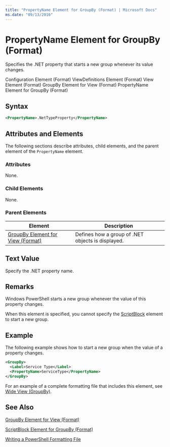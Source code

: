 ```yaml
---
title: "PropertyName Element for GroupBy (Format) | Microsoft Docs"
ms.date: "09/13/2016"
---
```

# PropertyName Element for GroupBy (Format)

Specifies the .NET property that starts a new group whenever its value changes.

Configuration Element (Format)
ViewDefinitions Element (Format)
View Element (Format)
GroupBy Element for View (Format)
PropertyName Element for GroupBy (Format)

## Syntax

```xml
<PropertyName>.NetTypeProperty</PropertyName>
```

## Attributes and Elements

The following sections describe attributes, child elements, and the parent element of the `PropertyName` element.

### Attributes

None.

### Child Elements

None.

### Parent Elements

|Element|Description|
|-------------|-----------------|
|[GroupBy Element for View (Format)](./groupby-element-for-view-format.md)|Defines how a group of .NET objects is displayed.|

## Text Value

Specify the .NET property name.

## Remarks

Windows PowerShell starts a new group whenever the value of this property changes.

When this element is specified, you cannot specify the [ScriptBlock](./scriptblock-element-for-groupby-format.md) element to start a new group.

## Example

The following example shows how to start a new group when the value of a property changes.

```xml
<GroupBy>
  <Label>Service Type</Label>
  <PropertyName>ServiceType</PropertyName>
</GroupBy>

```

For an example of a complete formatting file that includes this element, see [Wide View (GroupBy)](./wide-view-groupby.md).

## See Also

[GroupBy Element for View (Format)](./groupby-element-for-view-format.md)

[ScriptBlock Element for GroupBy (Format)](./scriptblock-element-for-groupby-format.md)

[Writing a PowerShell Formatting File](./writing-a-powershell-formatting-file.md)
